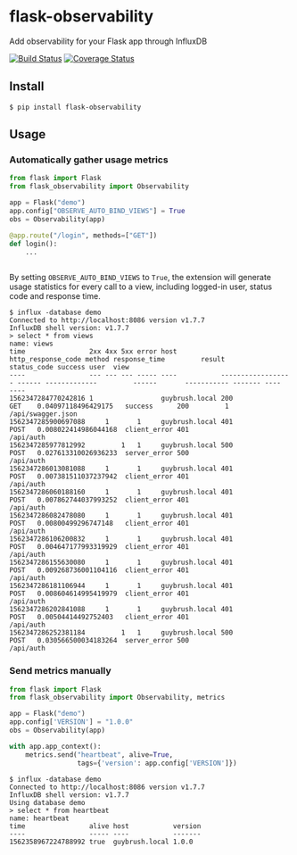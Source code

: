# flask-observability
Add observability for your Flask app through InfluxDB

[![Build Status](https://travis-ci.org/adimian/flask-observability.svg?branch=master)](https://travis-ci.org/adimian/flask-observability)
[![Coverage Status](https://coveralls.io/repos/github/adimian/flask-observability/badge.svg?branch=master)](https://coveralls.io/github/adimian/flask-observability?branch=master)

## Install

    $ pip install flask-observability
    
## Usage

### Automatically gather usage metrics

```python
from flask import Flask
from flask_observability import Observability

app = Flask("demo")
app.config["OBSERVE_AUTO_BIND_VIEWS"] = True
obs = Observability(app)

@app.route("/login", methods=["GET"])
def login():
    ...
 
 ```

By setting `OBSERVE_AUTO_BIND_VIEWS` to `True`, the extension will generate usage statistics 
for every call to a view, including logged-in user, status code and response time.

 
    $ influx -database demo
    Connected to http://localhost:8086 version v1.7.7
    InfluxDB shell version: v1.7.7
    > select * from views
    name: views
    time                2xx 4xx 5xx error host           http_response_code method response_time         result       status_code success user  view
    ----                --- --- --- ----- ----           ------------------ ------ -------------         ------       ----------- ------- ----  ----
    1562347284770242816 1                 guybrush.local 200                GET    0.04097118496429175   success      200         1             /api/swagger.json
    1562347285900697088     1       1     guybrush.local 401                POST   0.008022414986044168  client_error 401                       /api/auth
    1562347285977812992         1   1     guybrush.local 500                POST   0.027613310026936233  server_error 500                       /api/auth
    1562347286013081088     1       1     guybrush.local 401                POST   0.007381511037237942  client_error 401                       /api/auth
    1562347286060188160     1       1     guybrush.local 401                POST   0.007862744037993252  client_error 401                       /api/auth
    1562347286082478080     1       1     guybrush.local 401                POST   0.00800499296747148   client_error 401                       /api/auth
    1562347286106200832     1       1     guybrush.local 401                POST   0.004647177993319929  client_error 401                       /api/auth
    1562347286155630080     1       1     guybrush.local 401                POST   0.009268736001104116  client_error 401                       /api/auth
    1562347286181106944     1       1     guybrush.local 401                POST   0.008604614995419979  client_error 401                       /api/auth
    1562347286202841088     1       1     guybrush.local 401                POST   0.00504414492752403   client_error 401                       /api/auth
    1562347286252381184         1   1     guybrush.local 500                POST   0.030566500034183264  server_error 500                       /api/auth


### Send metrics manually

```python
from flask import Flask
from flask_observability import Observability, metrics

app = Flask("demo")
app.config['VERSION'] = "1.0.0"
obs = Observability(app)

with app.app_context():
    metrics.send("heartbeat", alive=True, 
                 tags={'version': app.config['VERSION']})

```

    $ influx -database demo
    Connected to http://localhost:8086 version v1.7.7
    InfluxDB shell version: v1.7.7
    Using database demo
    > select * from heartbeat
    name: heartbeat
    time                alive host           version
    ----                ----- ----           -------
    1562358967224788992 true  guybrush.local 1.0.0
